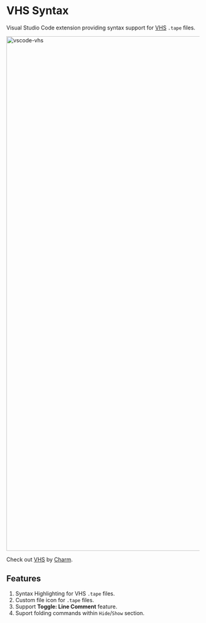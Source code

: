 # VHS Syntax

Visual Studio Code extension providing syntax support for [VHS](https://github.com/charmbracelet/vhs) `.tape` files.

<img width="1344" alt="vscode-vhs" src="https://user-images.githubusercontent.com/10350864/198852360-01e2c56c-06ae-482e-b847-8761bf45e925.png">

Check out [VHS](https://github.com/charmbracelet/vhs) by [Charm](https://charm.sh/).

## Features

1. Syntax Highlighting for VHS `.tape` files.
2. Custom file icon for `.tape` files.
3. Support **Toggle: Line Comment** feature.
4. Suport folding commands within `Hide`/`Show` section.
